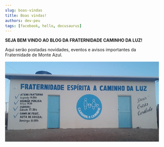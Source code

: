```yaml
---
slug: boas-vindas
title: Boas vindas!
authors: dev-peu
tags: [facebook, hello, docusaurus]
---
```


<!-- [Docusaurus blogging features](https://docusaurus.io/docs/blog) são mantidas por [blog plugin](https://docusaurus.io/docs/api/plugins/@docusaurus/plugin-content-blog). -->

**SEJA BEM VINDO AO BLOG DA FRATERNIDADE CAMINHO DA LUZ!**

Aqui serão postadas novidades, eventos e avisos importantes da Fraternidade de Monte Azul.

![Parte da frente da fraternidade](./fraternidade.jpg)